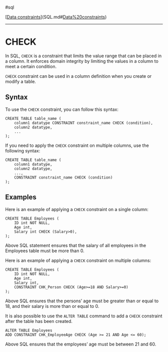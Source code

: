#sql 

[[Data constraints](SQLRoadmap/Data%20constraints/index.md)](SQL.md#[Data%20constraints](SQLRoadmap/Data%20constraints/index.md))

---
# CHECK

In SQL, `CHECK` is a constraint that limits the value range that can be placed in a column. It enforces domain integrity by limiting the values in a column to meet a certain condition.

`CHECK` constraint can be used in a column definition when you create or modify a table.

## Syntax

To use the `CHECK` constraint, you can follow this syntax:

```
CREATE TABLE table_name (
    column1 datatype CONSTRAINT constraint_name CHECK (condition),
    column2 datatype,
    ...
);
```

If you need to apply the `CHECK` constraint on multiple columns, use the following syntax:

```
CREATE TABLE table_name (
    column1 datatype,
    column2 datatype,
    ...,
    CONSTRAINT constraint_name CHECK (condition)
);
```

## Examples

Here is an example of applying a `CHECK` constraint on a single column:

```
CREATE TABLE Employees (
    ID int NOT NULL,
    Age int,
    Salary int CHECK (Salary>0),
);
```

Above SQL statement ensures that the salary of all employees in the Employees table must be more than 0.

Here is an example of applying a `CHECK` constraint on multiple columns:

```
CREATE TABLE Employees (
    ID int NOT NULL,
    Age int,
    Salary int,
    CONSTRAINT CHK_Person CHECK (Age>=18 AND Salary>=0)
);
```

Above SQL ensures that the persons’ age must be greater than or equal to 18, and their salary is more than or equal to 0.

It is also possible to use the `ALTER TABLE` command to add a `CHECK` constraint after the table has been created.

```
ALTER TABLE Employees
ADD CONSTRAINT CHK_EmployeeAge CHECK (Age >= 21 AND Age <= 60);
```

Above SQL ensures that the employees’ age must be between 21 and 60.